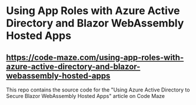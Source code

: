 # Using App Roles with Azure Active Directory and Blazor WebAssembly Hosted Apps
## https://code-maze.com/using-app-roles-with-azure-active-directory-and-blazor-webassembly-hosted-apps
This repo contains the source code for the "Using Azure Active Directory to Secure Blazor WebAssembly Hosted Apps" article on Code Maze